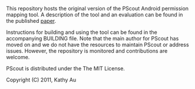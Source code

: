 This repository hosts the original version of the PScout Android permission mapping tool.  A description of the tool and an evaluation can be found in the published [paper](http://www.eecg.toronto.edu/~lie/papers/PScout-CCS2012-web.pdf "paper").

Instructions for building and using the tool can be found in the accompanying BUILDING file.  Note that the main author for PScout has moved on and we do not have the resources to maintain PScout or address issues.  However, the repository is monitored and contributions are welcome.  

PScout is distributed under the The MIT License.

Copyright (C) 2011, Kathy Au 